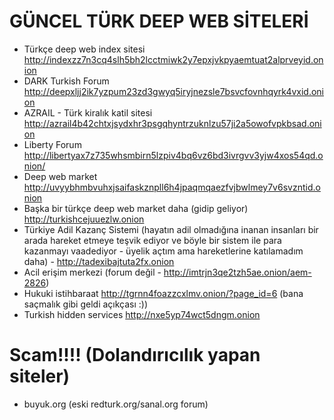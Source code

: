 # GÜNCEL TÜRK DEEP WEB SİTELERİ
* Türkçe deep web index sitesi http://indexzz7n3cq4slh5bh2lcctmiwk2y7epxjvkpyaemtuat2alprveyid.onion
* DARK Turkish Forum http://deepxljj2ik7yzpum23zd3gwyq5iryjnezsle7bsvcfovnhqyrk4vxid.onion
* AZRAIL - Türk kiralık katil sitesi http://azrail4b42chtxjsydxhr3psgqhyntrzuknlzu57ji2a5owofvpkbsad.onion 
* Liberty Forum http://libertyax7z735whsmbirn5lzpiv4bq6vz6bd3ivrgvv3yjw4xos54qd.onion/
* Deep web market http://uvyybhmbvuhxjsaifaskznpll6h4jpaqmqaezfvjbwlmey7v6svzntid.onion
* Başka bir türkçe deep web market daha (gidip geliyor) http://turkishcejuuezlw.onion
* Türkiye Adil Kazanç Sistemi (hayatın adil olmadığına inanan insanları bir arada hareket etmeye teşvik ediyor ve böyle bir sistem ile para kazanmayı vaadediyor - üyelik açtım ama hareketlerine katılamadım daha) - http://tadexibajtuta2fx.onion
* Acil erişim merkezi (forum değil - http://imtrjn3qe2tzh5ae.onion/aem-2826)
* Hukuki istihbaraat http://tgrnn4foazzcxlmv.onion/?page_id=6 (bana saçmalık gibi geldi açıkçası :))
* Turkish hidden services http://nxe5yp74wct5dngm.onion

# Scam!!!! (Dolandırıcılık yapan siteler)
* buyuk.org (eski redturk.org/sanal.org forum) 

